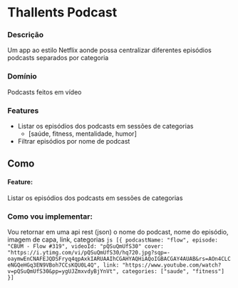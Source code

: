 # Thallents Podcast

### Descrição

Um app ao estilo Netflix aonde possa centralizar diferentes episódios podcasts separados por categoria

### Domínio

Podcasts feitos em vídeo

### Features

- Listar os episódios dos podcasts em sessões de categorias
  - [saúde, fitness, mentalidade, humor]
- Filtrar episódios por nome de podcast

## Como

#### Feature:
Listar os episódios dos podcasts em sessões de categorias
### Como vou implementar:
Vou retornar em uma api rest (json) o nome do podcast, nome do episódio, imagem de capa, link, categorias
    ```js
      [{
        podcastName: "flow",
        episode: "CBUM - Flow #319",
        videoId: "pQSuQmUfS30"
        cover: "https://i.ytimg.com/vi/pQSuQmUfS30/hq720.jpg?sqp=-oaymwEnCNAFEJQDSFryq4qpAxkIARUAAIhCGAHYAQHiAQoIGBACGAY4AUAB&rs=AOn4CLCeNGQeHGq3EN9VBoh7CCsKQU0L4Q",
        link: "https://www.youtube.com/watch?v=pQSuQmUfS30&pp=ygUJZmxvdyBjYnVt",
        categories: ["saude", "fitness"]
      }]
    ```